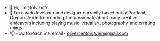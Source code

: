- 👋 Hi, I’m @olvrbntn
- 👀 I'm a web developer and designer currently based out of Portland, Oregon. Aside from coding, I'm passionate about many creative endeavors including playing music, visual art, photography, and creating things.
- 📫 How to reach me: email - oliverbentonjavier@gmail.com


